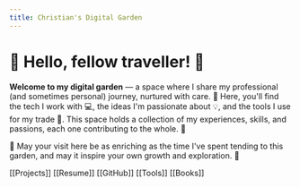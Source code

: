 ```yaml
---
title: Christian's Digital Garden
---
```

# 🌿 Hello, fellow traveller! 🌱

**Welcome to my digital garden** — a space where I share my professional (and sometimes personal) journey, nurtured with care. 🌸 Here, you'll find the tech I work with 💻, the ideas I'm passionate about 💡, and the tools I use for my trade 🔧. This space holds a collection of my experiences, skills, and passions, each one contributing to the whole. 🌼

🌟 May your visit here be as enriching as the time I've spent tending to this garden, and may it inspire your own growth and exploration. 🌻

[[Projects]]
[[Resume]]
[[GitHub]]
[[Tools]]
[[Books]]

